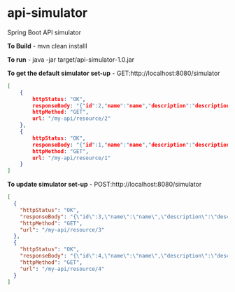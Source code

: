 # api-simulator

Spring Boot API simulator

**To Build** - mvn clean installl

**To run** - java -jar target/api-simulator-1.0.jar

**To get the default simulator set-up** - GET:http://localhost:8080/simulator

```json
[
    {
        httpStatus: "OK",
        responseBody: "{"id":2,"name":"name","description":"description"}",
        httpMethod: "GET",
        url: "/my-api/resource/2"
    },
    {
        httpStatus: "OK",
        responseBody: "{"id":1,"name":"name","description":"description"}",
        httpMethod: "GET",
        url: "/my-api/resource/1"
    }
]
```

**To update simulator set-up** - POST:http://localhost:8080/simulator

```json
[
  {
    "httpStatus": "OK",
    "responseBody": "{\"id\":3,\"name\":\"name\",\"description\":\"description\"}",
    "httpMethod": "GET",
    "url": "/my-api/resource/3"
  },
  {
    "httpStatus": "OK",
    "responseBody": "{\"id\":4,\"name\":\"name\",\"description\":\"description\"}",
    "httpMethod": "GET",
    "url": "/my-api/resource/4"
  }
]
```


